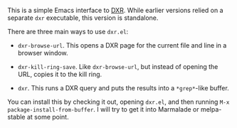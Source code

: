 This is a simple Emacs interface to [DXR](http://dxr.mozilla.org/).
While earlier versions relied on a separate `dxr` executable, this
version is standalone.

There are three main ways to use `dxr.el`:

* `dxr-browse-url`.  This opens a DXR page for the current file and
  line in a browser window.

* `dxr-kill-ring-save`.  Like `dxr-browse-url`, but instead of opening
  the URL, copies it to the kill ring.

* `dxr`.  This runs a DXR query and puts the results into a
  `*grep*`-like buffer.

You can install this by checking it out, opening `dxr.el`, and then
running `M-x package-install-from-buffer`.  I will try to get it into
Marmalade or melpa-stable at some point.
